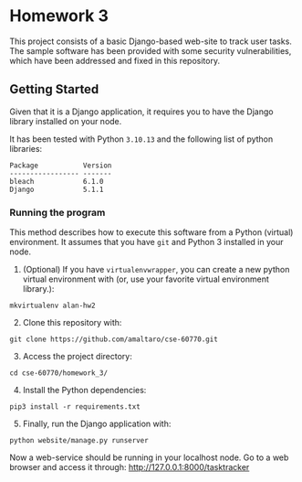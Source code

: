 # Homework 3

This project consists of a basic Django-based web-site to track user tasks.
The sample software has been provided with some security vulnerabilities, which have been addressed and fixed in this repository.

## Getting Started

Given that it is a Django application, it requires you to have the Django library installed on your node.

It has been tested with Python `3.10.13` and the following list of python libraries:
```
Package           Version
----------------- -------
bleach            6.1.0
Django            5.1.1
```

### Running the program

This method describes how to execute this software from a Python (virtual) environment. It assumes that you have `git` and Python 3 installed in your node.

1. (Optional) If you have `virtualenvwrapper`, you can create a new python virtual environment with (or, use your favorite virtual environment library.):
```
mkvirtualenv alan-hw2
```
2. Clone this repository with:
```
git clone https://github.com/amaltaro/cse-60770.git
```
3. Access the project directory:
```
cd cse-60770/homework_3/
```
4. Install the Python dependencies:
```
pip3 install -r requirements.txt
```
5. Finally, run the Django application with:
```
python website/manage.py runserver
```

Now a web-service should be running in your localhost node. Go to a web browser and access it through: http://127.0.0.1:8000/tasktracker
